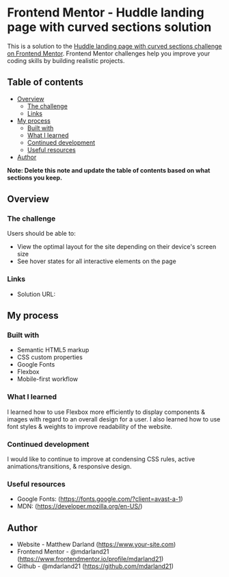 # Frontend Mentor - Huddle landing page with curved sections solution

This is a solution to the [Huddle landing page with curved sections challenge on Frontend Mentor](https://www.frontendmentor.io/challenges/huddle-landing-page-with-curved-sections-5ca5ecd01e82137ec91a50f2). Frontend Mentor challenges help you improve your coding skills by building realistic projects. 

## Table of contents

- [Overview](#overview)
  - [The challenge](#the-challenge)
  - [Links](#links)
- [My process](#my-process)
  - [Built with](#built-with)
  - [What I learned](#what-i-learned)
  - [Continued development](#continued-development)
  - [Useful resources](#useful-resources)
- [Author](#author)

**Note: Delete this note and update the table of contents based on what sections you keep.**

## Overview

### The challenge

Users should be able to:

- View the optimal layout for the site depending on their device's screen size
- See hover states for all interactive elements on the page

### Links

- Solution URL: 

## My process

### Built with

- Semantic HTML5 markup
- CSS custom properties
- Google Fonts
- Flexbox
- Mobile-first workflow

### What I learned

I learned how to use Flexbox more efficiently to display components & images with regard to an overall design for a user. I also learned how to use font styles & weights to improve readability of the website.

### Continued development

I would like to continue to improve at condensing CSS rules, active animations/transitions, & responsive design.

### Useful resources

- Google Fonts: (https://fonts.google.com/?client=avast-a-1)
- MDN: (https://developer.mozilla.org/en-US/)

## Author

- Website - Matthew Darland (https://www.your-site.com)
- Frontend Mentor - @mdarland21 (https://www.frontendmentor.io/profile/mdarland21)
- Github - @mdarland21 (https://github.com/mdarland21)